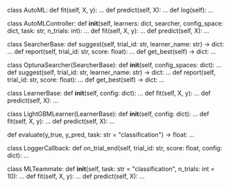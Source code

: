 class AutoML:
    def fit(self, X, y): ...
    def predict(self, X): ...
    def log(self): ...

class AutoMLController:
    def __init__(self, learners: dict, searcher, config_space: dict, task: str, n_trials: int): ...
    def fit(self, X, y): ...
    def predict(self, X): ...

class SearcherBase:
    def suggest(self, trial_id: str, learner_name: str) -> dict: ...
    def report(self, trial_id: str, score: float): ...
    def get_best(self) -> dict: ...

class OptunaSearcher(SearcherBase):
    def __init__(self, config_spaces: dict): ...
    def suggest(self, trial_id: str, learner_name: str) -> dict: ...
    def report(self, trial_id: str, score: float): ...
    def get_best(self) -> dict: ...

class LearnerBase:
    def __init__(self, config: dict): ...
    def fit(self, X, y): ...
    def predict(self, X): ...

class LightGBMLearner(LearnerBase):
    def __init__(self, config: dict): ...
    def fit(self, X, y): ...
    def predict(self, X): ...

def evaluate(y_true, y_pred, task: str = "classification") -> float: ...


class LoggerCallback:
    def on_trial_end(self, trial_id: str, score: float, config: dict): ...

class MLTeammate:
    def __init__(self, task: str = "classification", n_trials: int = 10): ...
    def fit(self, X, y): ...
    def predict(self, X): ...
